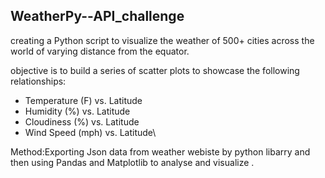 ## WeatherPy--API_challenge

creating a Python script to visualize the weather of 500+ cities across the world of varying distance from the equator. 

objective is to build a series of scatter plots to showcase the following relationships:

* Temperature (F) vs. Latitude
* Humidity (%) vs. Latitude
* Cloudiness (%) vs. Latitude
* Wind Speed (mph) vs. Latitude\

Method:Exporting Json data from weather webiste by python libarry and then using Pandas and Matplotlib to analyse and visualize .

 
